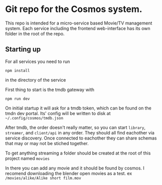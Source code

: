 # Git repo for the Cosmos system.

This repo is intended for a micro-service based Movie/TV management system. Each service including the frontend web-interface has its own folder in the root of the repo.

## Starting up

For all services you need to run

```
npm install
```

in the directory of the service

First thing to start is the tmdb gateway with

```
npm run dev
```

On initial startup it will ask for a tmdb token, which can be found on the tmdn dev portal.
Its' config will be written to disk at `~/.config/cosmos/tmdb.json`

After tmdb, the order doesn't really matter, so you can start `library`, `streamer`, and `client/api` in any order.
They should all find eachother via service discovery.
Once connected to eachother they can share schemas that may or may not be stiched together.

To get anything streaming a folder should be created at the root of this project named `movies`

In there you can add any movie and it should be found by cosmos.
I recomend downloading the blender open movies as a test. ex `/movies/alike/Alike short film.mov`

